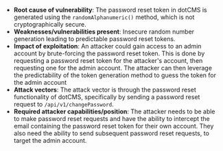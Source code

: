 - **Root cause of vulnerability**: The password reset token in dotCMS is generated using the `randomAlphanumeric()` method, which is not cryptographically secure.
- **Weaknesses/vulnerabilities present**: Insecure random number generation leading to predictable password reset tokens.
- **Impact of exploitation**: An attacker could gain access to an admin account by brute-forcing the password reset token. This is done by requesting a password reset token for the attacker's account, then requesting one for the admin account. The attacker can then leverage the predictability of the token generation method to guess the token for the admin account
- **Attack vectors**: The attack vector is through the password reset functionality of dotCMS, specifically by sending a password reset request to `/api/v1/changePassword`.
- **Required attacker capabilities/position**: The attacker needs to be able to make password reset requests and have the ability to intercept the email containing the password reset token for their own account. They also need the ability to send subsequent password reset requests, to target the admin account.